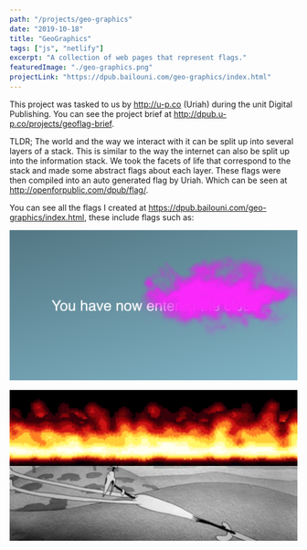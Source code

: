 ```yaml
---
path: "/projects/geo-graphics"
date: "2019-10-18"
title: "GeoGraphics"
tags: ["js", "netlify"]
excerpt: "A collection of web pages that represent flags."
featuredImage: "./geo-graphics.png"
projectLink: "https://dpub.bailouni.com/geo-graphics/index.html"
---
```


This project was tasked to us by <http://u-p.co> (Uriah) during the unit Digital Publishing. You can see the project brief at <http://dpub.u-p.co/projects/geoflag-brief>.

TLDR; The world and the way we interact with it can be split up into several layers of a stack. This is similar to the way the internet can also be split up into the information stack. We took the facets of life that correspond to the stack and made some abstract flags about each layer. These flags were then compiled into an auto generated flag by Uriah. Which can be seen at <http://openforpublic.com/dpub/flag/>.

You can see all the flags I created at <https://dpub.bailouni.com/geo-graphics/index.html>, these include flags such as:

![alt text](./geo-graphics-1.png "GeoGraphics Flag 1")

![alt text](./geo-graphics-2.png "GeoGraphics Flag 2")
